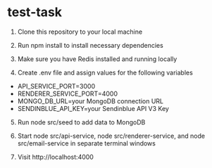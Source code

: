 # test-task
1. Clone this repository to your local machine

2. Run npm install to install necessary dependencies

3. Make sure you have Redis installed and running locally

4. Create .env file and assign values for the following variables
  - API_SERVICE_PORT=3000
  - RENDERER_SERVICE_PORT=4000
  - MONGO_DB_URL=your MongoDB connection URL
  - SENDINBLUE_API_KEY=your Sendinblue API V3 Key

5. Run node src/seed to add data to MongoDB

6. Start node src/api-service, node src/renderer-service, and node src/email-service in separate terminal windows

7. Visit http://localhost:4000
